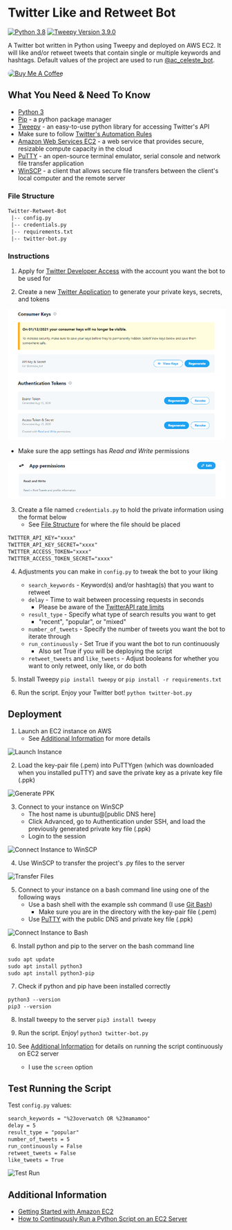 # Twitter Like and Retweet Bot

[![Python 3.8](https://img.shields.io/badge/python-3.8-yellowgreen)](https://www.python.org/downloads/release/python-385/)
[![Tweepy Version 3.9.0](https://img.shields.io/badge/tweepy-v3.9.0-brightgreen)](http://docs.tweepy.org/en/latest/)

A Twitter bot written in Python using Tweepy and deployed on AWS EC2. It will like and/or retweet tweets that contain single or multiple keywords and hashtags. Default values of the project are used to run [@ac_celeste_bot](twitter.com/ac_celeste_bot).

<a href="https://www.buymeacoffee.com/awu2303" target="_blank"><img src="https://cdn.buymeacoffee.com/buttons/default-orange.png" alt="Buy Me A Coffee" style="height: 45px !important;width: 200px !important;border-radius: 10px;" ></a>

## What You Need & Need To Know

- [Python 3](https://www.python.org/downloads/)
- [Pip](https://pypi.org/project/pip/) - a python package manager
- [Tweepy](http://docs.tweepy.org/en/latest/install.html) - an easy-to-use python library for accessing Twitter's API
- Make sure to follow [Twitter's Automation Rules](https://help.twitter.com/en/rules-and-policies/twitter-automation)
- [Amazon Web Services EC2](https://aws.amazon.com/ec2/) - a web service that provides secure, resizable compute capacity in the cloud
- [PuTTY](https://www.putty.org/) - an open-source terminal emulator, serial console and network file transfer application
- [WinSCP](https://winscp.net/eng/download.php) - a client that allows secure file transfers between the client's local computer and the remote server

### File Structure
```
Twitter-Retweet-Bot
 |-- config.py
 |-- credentials.py
 |-- requirements.txt
 |-- twitter-bot.py
```

### Instructions

1. Apply for [Twitter Developer Access](https://developer.twitter.com/en/apply-for-access) with the account you want the bot to be used for

2. Create a new [Twitter Application](https://developer.twitter.com/app/new) to generate your private keys, secrets, and tokens

![Keys and Secrets](resources-for-readme/keys-secrets.png)

- Make sure the app settings has *Read and Write* permissions

![App Permissions](resources-for-readme/app-permissions.png)

3. Create a file named `credentials.py` to hold the private information using the format below
    - See [File Structure](#file-structure) for where the file should be placed

```
TWITTER_API_KEY="xxxx"
TWITTER_API_KEY_SECRET="xxxx"
TWITTER_ACCESS_TOKEN="xxxx"
TWITTER_ACCESS_TOKEN_SECRET="xxxx"
```

4. Adjustments you can make in `config.py` to tweak the bot to your liking
    - `search_keywords` - Keyword(s) and/or hashtag(s) that you want to retweet
    - `delay` - Time to wait between processing requests in seconds
        - Please be aware of the [TwitterAPI rate limits](https://developer.twitter.com/en/docs/twitter-api/v1/rate-limits)
    - `result_type` - Specify what type of search results you want to get
        - "recent", "popular", or "mixed"
    - `number_of_tweets` - Specify the number of tweets you want the bot to iterate through
    - `run_continuously` - Set True if you want the bot to run continuously
        - Also set True if you will be deploying the script
    - `retweet_tweets` and `like_tweets` - Adjust booleans for whether you want to only retweet, only like, or do both

5. Install Tweepy
`pip install tweepy` or `pip install -r requirements.txt`

6. Run the script. Enjoy your Twitter bot!
`python twitter-bot.py`


## Deployment

1. Launch an EC2 instance on AWS
    - See [Additional Information](#additional-information) for more details

![Launch Instance](https://lh3.googleusercontent.com/iOrAhLX9TyiTk4ZYq4SoE2EZ26g4B_VyZZ0_mtI1btpGayt6XzlfxmWdf4Oit28o38BQcHpPY0vgtUpJmBej6lo7Oyn2MFSIVOD-kZrRjtan4jVSP-NPVVPLuE0UQDMNIRkjer8a6bd7fHNbUPB642XXcDx3OdouOtqsAIt4h3SfGF8tC9gfsODJ7K7taiagLowRoP2Uc9TAEOfkVDQVzOrjBD4Q7U6895nMot-Ow5_nqWQuI1oFR6mchF05gOOCRgrygGWof98H5fYx27VqtsbnElU2mw7d7LdRjSXL9MR1mhqiOpwS3uhPRrav6fes120I2Hw1-0YMiCWOBPAJ2SnvGox7YDnPTB3kt6lpDT-31q__--27xZ-2Wb8u-wgKTp8jR0JbxOWDG5vbs_D8-waeVQwGXlyrBj1FFZu2l4REG7pTTyEtgGV8LQ8iVWPPHrmukNCwtgOFRElF873TZXEIA1xZey7j7HHPM5f951aVY2vuDgjRmmIjUAFwt7jC8qI2ZWtOXXZeNh8al3frKeqs2Z5kmqFKHjrJTnDDsjMeFOQUqz4b7-C2b4Zh-noLKOFAzKyRrQbYQct_xm8Oim03Fs39BT7ZyV6W8GVTJxJLyaHkCSkvYXHE49GWds1zUOCM9pX0HTW7xjIcRzJpRbNhrfFitvPsWtUqR_h3xtYMmiJk8siu-afNug1aMDI=w1920-h937-no?authuser=1)

2. Load the key-pair file (.pem) into PuTTYgen (which was downloaded when you installed puTTY) and save the private key as a private key file (.ppk) 

![Generate PPK](https://lh3.googleusercontent.com/-zXTZ34PRNLoICgXoReP7rBSuS67nC_8qVEZ7NC7EOhK1gH12JunjA4azOXyckSMV3HgrZq5M_AD62PnzTAmVBs4LgF0zG1jRYJyfZNZW0gg-rkS5ADO5xfbjHHDZZKRHSy3SIT0X8RHa-GOsOpEacymCDDUTB8yAqjI9f-ydldwVgaY66A1U2XSN65LF_jn7jmQtIKdxiuxlA2cPYQpk_Tk-o6tmgj8VGxvtqh41gQNApdH_Jl5saeStOvsaKGqRiQqHZ4fpECg_YnfNSo2qiLaSGYEcDOubdkDtXyNWf0BAadCwy-YVXi0Dob0lDXVVoZfwqumVfT9QS9O1sgQ2gQKdqByN7tLGFTwxbAf6R-B6-kxbrW_BBQCRJ9iUwOQE6J3qQzLuP0ClmlJO6WUSm8r-bqhAl-aS3twkCilgxxbpFXjFmXnQX98CxmG27ADUdxQ-Dt6aCWIEhaJXIYckH2Rgl9mb4xcPyix7xqNW2lupeSC4_sgyGcLsXh0Mj5vP6iuuERymWplvEaIW12fv3vlyIV2uOm8s-Y4BA17nTfKc8QMJoaTXgWm09AqgimcOCM5qOkedVeHSGDhr28Cvsfr_r1_0FIBmbooI6qxqXPrXNw3mBhOIiZxM99ek39rqgwJc-oMw2TFahoGKzp-rNYzV_2SvOPqYyxmOSXjx8-2SRBWJfeSMJDgHrVlMA=w1350-h773-no?authuser=1)

3. Connect to your instance on WinSCP
    - The host name is ubuntu@[public DNS here]
    - Click Advanced, go to Authentication under SSH, and load the previously generated private key file (.ppk)
    - Login to the session

![Connect Instance to WinSCP](https://lh3.googleusercontent.com/beZRWgRMEv1cpw2hRg3D-HfMNpdedyC50OIPXrbEMTsr6lRMwHODHZZUeYZNmocupzqM30l68AxF7yIrrmMpdckfcirYxx_EM9Lu2dOXIN-yjzwD0rOqsn6vqJcGen0b1_73oBAVjGNpLLamH8e9EgRDB0bMcyzEroK4cCPZrCk_rfwRjgNnnAEdHf-oWtftgIo8K3CXhlywxnzngISOYxfMAQGxnsHZqlfbEN4yhIv_p47Z0_qUqUyaajuhZn1m8feEV_IZsLesRwXiAebsZTJUx6NzatLHG6Vgk7EHj5Gfmp8dxcr4wSZsnL_QeAuIuk1R3mTW9cvZx4SfL4xdx2_2DhAzEwM-FrmzmhpYWRXtAwX6Zb4XmLeKuG3ZR7Of6JWnY9z4i--pXJA4Rl_V7NtNMw1MDydleIezH2F2bauwC8lNnWktzlHEkIEonwNyw9JOoi7d0b9p46NdYV-v8AfliVJ0u8_6d-Vchwn3U3SItaWJwZ1VmgnJk_wFhXrvw0-dEEzveyyfERgirbBsDWd8LIJGWqDc4gk63jYzLGMbpPgJx_vw2Evknn2g6Ag_p5hS93hoS6djOjpP9DgUiCUFiBSCa-l6zmFWX-I_A5rsH3knzA01PpgYYXTFabTFlLNRa6ytDEipbXrte65TZkTEBZbLDsBJTUKcCri5EVXQ1mO6EZIJb1S5cIevUg=w1920-h937-no?authuser=1)

4. Use WinSCP to transfer the project's .py files to the server

![Transfer Files](https://lh3.googleusercontent.com/jUVmIcCe-fo7bLk3MPcs6h_7ff4O9Oi1PHcqxxiP5QbhyliphoDvjzHSf0K_KgygfqGyS3RFm8aRUlef2VQBdMClXbiz4cpoVWdmI3jEsaI0GQfzOQdoofBt08m6-iS6HiwLpgLvWtCSh1vV48cGkDNYwqHj9iqDia-tVKYUbkLYsDuMhoYfkDXmfU--IBtmCQRF3yHCfwbvfIgpzpfN1rkbkCs9RqX1tEQSO5ndUIfgOeDEPmPYdkjNTl9G8JMtNFpDw7O9UdV5ceOzjV0bOfE9GBdLgIgZHFB_J_cDdlYYvCUeLPz0n7G6Gh1MktM-qB2lJDYTv3cj404vS2UmB18nqHayOLwRT5lFL5TLlxHo29WfQ5mGoV89NRcxqcnjUEjL6egsak8Ky7hKSpGlbT579TWmClm9mQ9dtqjVY4VX_K1Wqlaypg6a3CY_lu3GoTMccspT0kmvZZa_uvoG5rWJP_sM1XSyocCVn8mh0pCB8aKyuhiUeazkTa5rqV0FKK5BKj30z8umDg0VHfJTN4AtvzggYTL8u9NIm8nWFfxjtyqhBv9JPKMS8WlS6sEQ-1RoAK_EEGeefYmn4KG2KCps2wSlapbxTo9DE6nXQ677gUwP7XNK3r8SD1G_rApAdo4SIlK_0zsrjK1eWPXk7px0a7ctJ8Ucyf4an-UD1go1ziNn5XKhK9k1swQTeg=w1076-h693-no?authuser=1)

5. Connect to your instance on a bash command line using one of the following ways
    - Use a bash shell with the example ssh command (I use [Git Bash](https://gitforwindows.org/))
        - Make sure you are in the directory with the key-pair file (.pem)
    - Use [PuTTY](https://docs.aws.amazon.com/AWSEC2/latest/UserGuide/putty.html?icmpid=docs_ec2_console) with the public DNS and private key file (.ppk)
    
![Connect Instance to Bash](https://lh3.googleusercontent.com/q7D5VRizYlJwXKpachujseTDZb5ybWsCfE1UP-Tl7-0DCMTE7QBVb3R7cKzJIrWf5GeXuMT_cRNIthuFTXEYsF0P4hnDB2hm7BNuyDiw2AdCbV_NrQ2jUP-ZZbNBhXd-xUa6vy-2gL0NseLXX3X1_xO4ZQS8Ge34Wy7IxUEU-4Fc6xdJQ2svod9ksHBJMbB83gYRZkHPTOaVOnqQWlmvkrnUkmXbc6dPCQsG-bpaY6bm-CTJ6CxcO3uzBZI5I3ChY9cXmFBgANEMoJg8fU7dWn7sYui6Ft6ypWmdesJ7H6zcZ1iO3eE2DHD52Szmuw6CB4JcL1XwbAkl44S_HAC051QBumz_xVFv3_zkf_7WELvXM1fojNyRnCCqqxhYZxklxj35_x94Pg2_AobS-I7yt8NOOBlrWvqiFp9rtcxinId8lsBiQ7y3jC6zoJQdNK8fQGDNueYoz_MQLl3NdAmyhRGVH4WQxD9uiQ_myT2EO3inwxJVvyym61SgW2KAhbo73AmiGJZHkkmDrspephce1-uDl1CFeIuvesl6BUAgDgd5c2UnjzoqnNQjM-Ss32vxmUgmuEQEpdEd9jt6yQW_M1rxG-9uOJXMreCNGDKG0sqJ6muB6yHmIGrFJq3luDUu1RM7mxUfaeq4QHaEx-tPxI4kFYORMIQbxQDo-xUm1KxjwvbEju8rrnVP6-6tPQ=w1920-h937-no?authuser=1)

6. Install python and pip to the server on the bash command line
```
sudo apt update 
sudo apt install python3
sudo apt install python3-pip
```

7. Check if python and pip have been installed correctly
```
python3 --version
pip3 --version
```

8. Install tweepy to the server
`pip3 install tweepy`

9. Run the script. Enjoy!
`python3 twitter-bot.py`

10. See [Additional Information](#additional-information) for details on running the script continuously on EC2 server
    - I use the `screen` option

## Test Running the Script

Test `config.py` values:
```
search_keywords = "%23overwatch OR %23mamamoo"
delay = 5
result_type = "popular"
number_of_tweets = 5
run_continuously = False
retweet_tweets = False
like_tweets = True
```

![Test Run](https://lh3.googleusercontent.com/foOESASjEFCvBRmRVpAOL9xbPQ4BVmtmkrhnaUySAxMDksZyee9uVlK74_bllYI-nF71_wH4QRJUl6SgPp02l_5odOBjTqQy1w1wMN8n7FlwX7LBs33ajF1r5yLCAFQSA5wjioPTtpcQWGTGPplUmnJfZH0WvwF-OkEbv5HHllUH9IaiFm25NXh3C3caP6QXdmkDZcMVu4pCKPw6944OSYOvjKcGnYkKe72chSwaNVbtm2WJZgxqbRIFHyyTRCHRO0WvmgmMALCklMC1hFqunqhDRY4M3lT79eHpEOYrQupmCngGD9M6yv7xoFTyDTVAWWO0h3TDqadBvonny2xR9QaEGKBVIEYXydRk5QDctjaNzhyRw51w9pMadB1hPd8cUkoAU_18rpNK8EZf7b0_y3CsdgJv1i7OIPBtWq4p-NlGmP1juoukGXn-_keQtQXnR1VCj8WRrlnbwQx5_XVJIPUwb1rktIKtcmtOvaHl2Xku7Xvtsm3YeT4jchqsSZLweTuKjLSppbUNFMJKuGMLvM3kNqFxX5HQcMdX0jGM-q0JbAaWNaYz2273c0jyyavWSDaQziy6cEGw6MQLsMWfjI_Vr-iNUXnF-iTjzEvN9J3mKbSLDWMxpCMPXWNjUITxChvT2kYKCLy675xQEHCH2VMDztzJvq0Ig-M3pgWTKklBtvATI-wddlmpq8ZLeA=w979-h452-no?authuser=1)


## Additional Information

- [Getting Started with Amazon EC2](https://aws.amazon.com/ec2/getting-started/)
- [How to Continuously Run a Python Script on an EC2 Server](https://intellipaat.com/community/9361/how-to-continuously-run-a-python-script-on-an-ec2-server)


